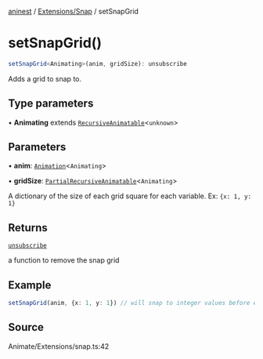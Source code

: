 [aninest](../../../index.md) / [Extensions/Snap](../index.md) / setSnapGrid

# setSnapGrid()

```ts
setSnapGrid<Animating>(anim, gridSize): unsubscribe
```

Adds a grid to snap to.

## Type parameters

• **Animating** extends [`RecursiveAnimatable`](../../../AnimatableTypes/type-aliases/RecursiveAnimatable.md)\<`unknown`\>

## Parameters

• **anim**: [`Animation`](../../../AnimatableTypes/type-aliases/Animation.md)\<`Animating`\>

• **gridSize**: [`PartialRecursiveAnimatable`](../../../AnimatableTypes/type-aliases/PartialRecursiveAnimatable.md)\<`Animating`\>

A dictionary of the size of each grid square for each variable. Ex: `{x: 1, y: 1}`

## Returns

[`unsubscribe`](../../../AnimatableTypes/type-aliases/unsubscribe.md)

a function to remove the snap grid

## Example

```ts
setSnapGrid(anim, {x: 1, y: 1}) // will snap to integer values before ending
```

## Source

Animate/Extensions/snap.ts:42
